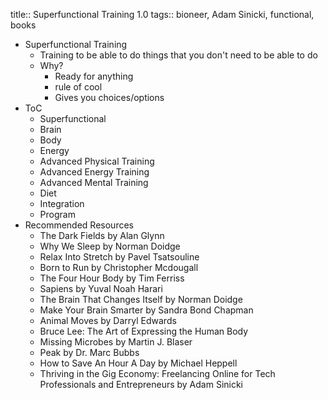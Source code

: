 title:: Superfunctional Training 1.0
tags:: bioneer, Adam Sinicki, functional, books

- Superfunctional Training
	- Training to be able to do things that you don't need to be able to do
	- Why?
		- Ready for anything
		- rule of cool
		- Gives you choices/options
- ToC
	- Superfunctional
	- Brain
	- Body
	- Energy
	- Advanced Physical Training
	- Advanced Energy Training
	- Advanced Mental Training
	- Diet
	- Integration
	- Program
- Recommended Resources
	- The Dark Fields by Alan Glynn
	- Why We Sleep by Norman Doidge
	- Relax Into Stretch by Pavel Tsatsouline
	- Born to Run by Christopher Mcdougall
	- The Four Hour Body by Tim Ferriss
	- Sapiens by Yuval Noah Harari
	- The Brain That Changes Itself by Norman Doidge
	- Make Your Brain Smarter by Sandra Bond Chapman
	- Animal Moves by Darryl Edwards
	- Bruce Lee: The Art of Expressing the Human Body
	- Missing Microbes by Martin J. Blaser
	- Peak by Dr. Marc Bubbs
	- How to Save An Hour A Day by Michael Heppell
	- Thriving in the Gig Economy: Freelancing Online for Tech Professionals and Entrepreneurs by Adam Sinicki